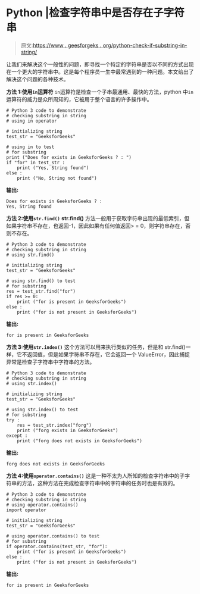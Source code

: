 # Python |检查字符串中是否存在子字符串

> 原文:[https://www . geesforgeks . org/python-check-if-substring-in-string/](https://www.geeksforgeeks.org/python-check-if-substring-present-in-string/)

让我们来解决这个一般性的问题，即寻找一个特定的字符串是否以不同的方式出现在一个更大的字符串中。这是每个程序员一生中最常遇到的一种问题。本文给出了解决这个问题的各种技术。

**方法 1:使用`in`运算符**
`in`运算符是检查一个子串最通用、最快的方法，python 中`in`运算符的威力是众所周知的，它被用于整个语言的许多操作中。

```
# Python 3 code to demonstrate 
# checking substring in string
# using in operator

# initializing string 
test_str = "GeeksforGeeks"

# using in to test
# for substring
print ("Does for exists in GeeksforGeeks ? : ")
if "for" in test_str :
    print ("Yes, String found")
else : 
    print ("No, String not found")
```

**输出:**

```
Does for exists in GeeksforGeeks ? : 
Yes, String found

```

**方法 2:使用`str.find()`**
**str.find()** 方法一般用于获取字符串出现的最低索引，但如果字符串不存在，也返回-1，因此如果有任何值返回> = 0，则字符串存在，否则不存在。

```
# Python 3 code to demonstrate 
# checking substring in string
# using str.find()

# initializing string 
test_str = "GeeksforGeeks"

# using str.find() to test
# for substring
res = test_str.find("for")
if res >= 0:
    print ("for is present in GeeksforGeeks")
else :
    print ("for is not present in GeeksforGeeks")
```

**输出:**

```
for is present in GeeksforGeeks

```

**方法 3:使用`str.index()`**
这个方法可以用来执行类似的任务，但是和 str.find()一样，它不返回值，但是如果字符串不存在，它会返回一个 ValueError，因此捕捉异常是检查子字符串中字符串的方法。

```
# Python 3 code to demonstrate 
# checking substring in string
# using str.index()

# initializing string 
test_str = "GeeksforGeeks"

# using str.index() to test
# for substring
try : 
    res = test_str.index("forg")
    print ("forg exists in GeeksforGeeks")
except :
    print ("forg does not exists in GeeksforGeeks")
```

**输出:**

```
forg does not exists in GeeksforGeeks

```

**方法 4:使用`operator.contains()`**
这是一种不太为人所知的检查字符串中的子字符串的方法，这种方法在完成检查字符串中的字符串的任务时也是有效的。

```
# Python 3 code to demonstrate 
# checking substring in string
# using operator.contains()
import operator

# initializing string 
test_str = "GeeksforGeeks"

# using operator.contains() to test
# for substring
if operator.contains(test_str, "for"):
    print ("for is present in GeeksforGeeks")
else :
    print ("for is not present in GeeksforGeeks")
```

**输出:**

```
for is present in GeeksforGeeks

```